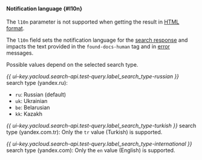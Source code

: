 #### Notification language {#l10n}

The `l10n` parameter is not supported when getting the result in [HTML format](../../search-api/concepts/html-response.md).

The `l10n` field sets the notification language for the [search response](../../search-api/concepts/response.md) and impacts the text provided in the `found-docs-human` tag and in [error](../../search-api/reference/error-codes.md) messages.

Possible values depend on the selected search type.

*{{ ui-key.yacloud.search-api.test-query.label_search_type-russian }}* search type (yandex.ru):
* `ru`: Russian (default)
* `uk`: Ukrainian
* `be`: Belarusian
* `kk`: Kazakh

*{{ ui-key.yacloud.search-api.test-query.label_search_type-turkish }}* search type (yandex.com.tr): Only the `tr` value (Turkish) is supported.

*{{ ui-key.yacloud.search-api.test-query.label_search_type-international }}* search type (yandex.com): Only the `en` value (English) is supported.